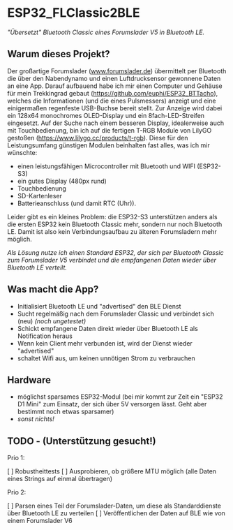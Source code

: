 # ESP32_FLClassic2BLE

*"Übersetzt" Bluetooth Classic eines Forumslader V5 in Bluetooth LE.*


## Warum dieses Projekt?

Der großartige Forumslader (www.forumslader.de) übermittelt per Bluetooth die über den Nabendynamo und einen Luftdrucksensor gewonnene Daten an eine App.
Darauf aufbauend habe ich mir einen Computer und Gehäuse für mein Trekkingrad gebaut (https://github.com/euphi/ESP32_BTTacho), welches die Informationen (und die eines Pulsmessers) anzeigt und eine einigermaßen regenfeste USB-Buchse bereit stellt. Zur Anzeige wird dabei ein 128x64 monochromes OLED-Display und ein 8fach-LED-Streifen eingesetzt.
Auf der Suche nach einem besseren Display, idealerweise auch mit Touchbedienung, bin ich auf die fertigen T-RGB Module von LilyGO gestoßen (https://www.lilygo.cc/products/t-rgb). Diese für den Leistungsumfang günstigen Modulen beinhalten fast alles, was ich mir wünschte:

* einen leistungsfähigen Microcontroller mit Bluetooth und WIFI (ESP32-S3)
* ein gutes Display (480px rund)
* Touchbedienung
* SD-Kartenleser
* Batterieanschluss (und damit RTC (Uhr)).

Leider gibt es ein kleines Problem: die ESP32-S3 unterstützen anders als die ersten ESP32 kein Bluetooth Classic mehr, sondern nur noch Bluetooth LE. Damit ist also kein Verbindungsaufbau zu älteren Forumsladern mehr möglich.

*Als Lösung nutze ich einen Standard ESP32, der sich per Bluetooth Classic zum Forumslader V5 verbindet und die empfangenen Daten wieder über Bluetooth LE verteilt.*


## Was macht die App?

* Initialisiert Bluetooth LE und "advertised" den BLE Dienst
* Sucht regelmäßig nach dem Forumslader Classic und verbindet sich (neu) _(noch ungetestet)_
* Schickt empfangene Daten direkt wieder über Bluetooth LE als Notification heraus
* Wenn kein Client mehr verbunden ist, wird der Dienst wieder "advertised"
* schaltet Wifi aus, um keinen unnötigen Strom zu verbrauchen

## Hardware

* möglichst sparsames ESP32-Modul (bei mir kommt zur Zeit ein "ESP32 D1 Mini" zum Einsatz, der sich über 5V versorgen lässt. Geht aber bestimmt noch etwas sparsamer)
* _sonst nichts!_

## TODO - (Unterstützung gesucht!)

Prio 1:

[ ] Robustheittests
[ ] Ausprobieren, ob größere MTU möglich (alle Daten eines Strings auf einmal übertragen)

Prio 2:

[ ] Parsen eines Teil der Forumslader-Daten, um diese als Standarddienste über Bluetooth LE zu verteilen
[ ] Veröffentlichen der Daten auf BLE wie von einem Forumslader V6

